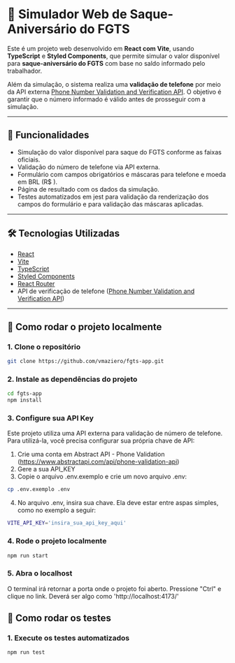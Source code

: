 # 💸 Simulador Web de Saque-Aniversário do FGTS

Este é um projeto web desenvolvido em **React com Vite**, usando **TypeScript** e **Styled Components**, que permite simular o valor disponível para **saque-aniversário do FGTS** com base no saldo informado pelo trabalhador.

Além da simulação, o sistema realiza uma **validação de telefone** por meio da API externa [Phone Number Validation and Verification API](https://rapidapi.com/). O objetivo é garantir que o número informado é válido antes de prosseguir com a simulação.

---

## 📌 Funcionalidades

- Simulação do valor disponível para saque do FGTS conforme as faixas oficiais.
- Validação do número de telefone via API externa.
- Formulário com campos obrigatórios e máscaras para telefone e moeda em BRL (R$ ).
- Página de resultado com os dados da simulação.
- Testes automatizados em jest para validação da renderização dos campos do formulário e para validação das máscaras aplicadas.

---

## 🛠️ Tecnologias Utilizadas

- [React](https://reactjs.org/)
- [Vite](https://vitejs.dev/)
- [TypeScript](https://www.typescriptlang.org/)
- [Styled Components](https://styled-components.com/)
- [React Router](https://reactrouter.com/)
- API de verificação de telefone ([Phone Number Validation and Verification API](https://www.abstractapi.com/api/phone-validation-api))

---

## 🚀 Como rodar o projeto localmente

### 1. Clone o repositório

```bash
git clone https://github.com/vmaziero/fgts-app.git
```

### 2. Instale as dependências do projeto 
```bash
cd fgts-app
npm install
```

### 3. Configure sua API Key

Este projeto utiliza uma API externa para validação de número de telefone. Para utilizá-la, você precisa configurar sua própria chave de API:

1. Crie uma conta em Abstract API - Phone Validation (https://www.abstractapi.com/api/phone-validation-api)
2. Gere a sua API_KEY
3. Copie o arquivo .env.exemplo e crie um novo arquivo .env:

```bash
cp .env.exemplo .env
```

4. No arquivo .env, insira sua chave. Ela deve estar entre aspas simples, como no exemplo a seguir:

```bash
VITE_API_KEY='insira_sua_api_key_aqui'
```



### 4. Rode o projeto localmente
```bash
npm run start
```

### 5. Abra o localhost
O terminal irá retornar a porta onde o projeto foi aberto. Pressione "Ctrl" e clique no link.
Deverá ser algo como 'http://localhost:4173/'


## 🧪 Como rodar os testes

### 1. Execute os testes automatizados
```bash
npm run test
```